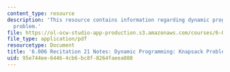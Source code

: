 ```yaml
---
content_type: resource
description: 'This resource contains information regarding dynamic programming: knapsack
  problem.'
file: https://ol-ocw-studio-app-production.s3.amazonaws.com/courses/6-006-introduction-to-algorithms-fall-2011/95e744ee64464cb6bc8f8264faeea080_MIT6_006F11_rec21.pdf
file_type: application/pdf
resourcetype: Document
title: '6.006 Recitation 21 Notes: Dynamic Programming: Knapsack Problem'
uid: 95e744ee-6446-4cb6-bc8f-8264faeea080
---
```


